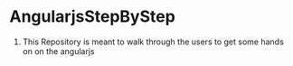 # AngularjsStepByStep
1. This Repository is meant to walk through the users to get some hands on on the angularjs
